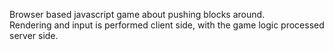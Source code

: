 Browser based javascript game about pushing blocks around.  
Rendering and input is performed client side, with the game logic processed
server side.
